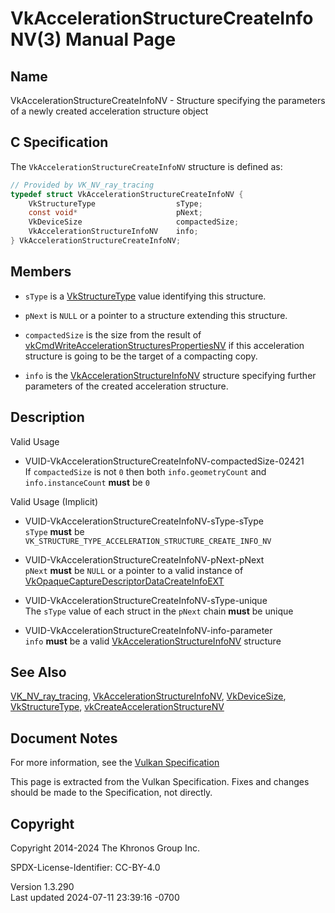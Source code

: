 # VkAccelerationStructureCreateInfoNV(3) Manual Page

## Name

VkAccelerationStructureCreateInfoNV - Structure specifying the
parameters of a newly created acceleration structure object



## <a href="#_c_specification" class="anchor"></a>C Specification

The `VkAccelerationStructureCreateInfoNV` structure is defined as:

``` c
// Provided by VK_NV_ray_tracing
typedef struct VkAccelerationStructureCreateInfoNV {
    VkStructureType                  sType;
    const void*                      pNext;
    VkDeviceSize                     compactedSize;
    VkAccelerationStructureInfoNV    info;
} VkAccelerationStructureCreateInfoNV;
```

## <a href="#_members" class="anchor"></a>Members

- `sType` is a [VkStructureType](https://registry.khronos.org/vulkan/specs/1.3-extensions/man/html/VkStructureType.html) value identifying
  this structure.

- `pNext` is `NULL` or a pointer to a structure extending this
  structure.

- `compactedSize` is the size from the result of
  [vkCmdWriteAccelerationStructuresPropertiesNV](https://registry.khronos.org/vulkan/specs/1.3-extensions/man/html/vkCmdWriteAccelerationStructuresPropertiesNV.html)
  if this acceleration structure is going to be the target of a
  compacting copy.

- `info` is the
  [VkAccelerationStructureInfoNV](https://registry.khronos.org/vulkan/specs/1.3-extensions/man/html/VkAccelerationStructureInfoNV.html)
  structure specifying further parameters of the created acceleration
  structure.

## <a href="#_description" class="anchor"></a>Description

Valid Usage

- <a href="#VUID-VkAccelerationStructureCreateInfoNV-compactedSize-02421"
  id="VUID-VkAccelerationStructureCreateInfoNV-compactedSize-02421"></a>
  VUID-VkAccelerationStructureCreateInfoNV-compactedSize-02421  
  If `compactedSize` is not `0` then both `info.geometryCount` and
  `info.instanceCount` **must** be `0`

Valid Usage (Implicit)

- <a href="#VUID-VkAccelerationStructureCreateInfoNV-sType-sType"
  id="VUID-VkAccelerationStructureCreateInfoNV-sType-sType"></a>
  VUID-VkAccelerationStructureCreateInfoNV-sType-sType  
  `sType` **must** be
  `VK_STRUCTURE_TYPE_ACCELERATION_STRUCTURE_CREATE_INFO_NV`

- <a href="#VUID-VkAccelerationStructureCreateInfoNV-pNext-pNext"
  id="VUID-VkAccelerationStructureCreateInfoNV-pNext-pNext"></a>
  VUID-VkAccelerationStructureCreateInfoNV-pNext-pNext  
  `pNext` **must** be `NULL` or a pointer to a valid instance of
  [VkOpaqueCaptureDescriptorDataCreateInfoEXT](https://registry.khronos.org/vulkan/specs/1.3-extensions/man/html/VkOpaqueCaptureDescriptorDataCreateInfoEXT.html)

- <a href="#VUID-VkAccelerationStructureCreateInfoNV-sType-unique"
  id="VUID-VkAccelerationStructureCreateInfoNV-sType-unique"></a>
  VUID-VkAccelerationStructureCreateInfoNV-sType-unique  
  The `sType` value of each struct in the `pNext` chain **must** be
  unique

- <a href="#VUID-VkAccelerationStructureCreateInfoNV-info-parameter"
  id="VUID-VkAccelerationStructureCreateInfoNV-info-parameter"></a>
  VUID-VkAccelerationStructureCreateInfoNV-info-parameter  
  `info` **must** be a valid
  [VkAccelerationStructureInfoNV](https://registry.khronos.org/vulkan/specs/1.3-extensions/man/html/VkAccelerationStructureInfoNV.html)
  structure

## <a href="#_see_also" class="anchor"></a>See Also

[VK_NV_ray_tracing](https://registry.khronos.org/vulkan/specs/1.3-extensions/man/html/VK_NV_ray_tracing.html),
[VkAccelerationStructureInfoNV](https://registry.khronos.org/vulkan/specs/1.3-extensions/man/html/VkAccelerationStructureInfoNV.html),
[VkDeviceSize](https://registry.khronos.org/vulkan/specs/1.3-extensions/man/html/VkDeviceSize.html),
[VkStructureType](https://registry.khronos.org/vulkan/specs/1.3-extensions/man/html/VkStructureType.html),
[vkCreateAccelerationStructureNV](https://registry.khronos.org/vulkan/specs/1.3-extensions/man/html/vkCreateAccelerationStructureNV.html)

## <a href="#_document_notes" class="anchor"></a>Document Notes

For more information, see the <a
href="https://registry.khronos.org/vulkan/specs/1.3-extensions/html/vkspec.html#VkAccelerationStructureCreateInfoNV"
target="_blank" rel="noopener">Vulkan Specification</a>

This page is extracted from the Vulkan Specification. Fixes and changes
should be made to the Specification, not directly.

## <a href="#_copyright" class="anchor"></a>Copyright

Copyright 2014-2024 The Khronos Group Inc.

SPDX-License-Identifier: CC-BY-4.0

Version 1.3.290  
Last updated 2024-07-11 23:39:16 -0700
